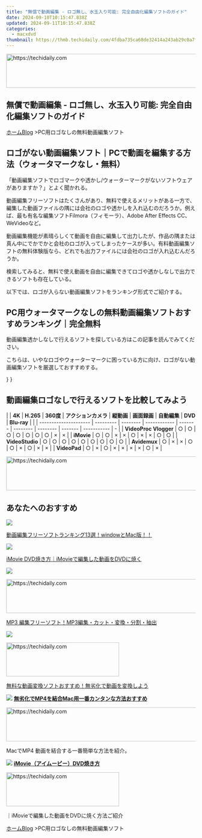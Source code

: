 ```yaml
---
title: "無償で動画編集 - ロゴ無し、水玉入り可能: 完全自由化編集ソフトのガイド"
date: 2024-09-10T10:15:47.838Z
updated: 2024-09-11T10:15:47.838Z
categories:
  - macxdvd
thumbnail: https://thmb.techidaily.com/4fdba735ca68de32414a243ab29c0a7ff66726341a93d84f39e27448ba642383.jpg
---
```






<!-- affiliate ads begin -->
<a href="https://appsumo.8odi.net/c/5597632/2118305/7443" target="_top" id="2118305">
  <img src="//a.impactradius-go.com/display-ad/7443-2118305" border="0" alt="https://techidaily.com" width="728" height="90"/>
</a>
<img height="0" width="0" src="https://appsumo.8odi.net/i/5597632/2118305/7443" style="position:absolute;visibility:hidden;" border="0" />
<!-- affiliate ads end -->




## 無償で動画編集 - ロゴ無し、水玉入り可能: 完全自由化編集ソフトのガイド

[ホーム](https://tools.techidaily.com/macxdvd/products/)[Blog](https://tools.techidaily.com/macxdvd/products/) \>PC用ロゴなしの無料動画編集ソフト

## ロゴがない動画編集ソフト｜PCで動画を編集する方法（ウォータマークなし・無料）

「動画編集ソフトでロゴマークや透かし/ウォーターマークがないソフトウェアがありますか？」とよく聞かれる。

動画編集フリーソフトはたくさんがあり、無料で使えるメリットがある一方で、編集した動画ファイルの隅には会社のロゴや透かしを入れ込むのだろうか。例えば、最も有名な編集ソフトFilmora（フィモーラ）、Adobe After Effects CC、WeVideoなど。

動画編集機能が素晴らしくて動画を自由に編集して出力したが、作品の隅または真ん中にでかでかと会社のロゴが入ってしまったケースが多い。有料動画編集ソフトの無料体験版なら、どれでも出力ファイルには会社のロゴが入れ込むんだろうか。

検索してみると、無料で使え動画を自由に編集できてロゴや透かしなしで出力できるソフトも存在している。

以下では、ロゴが入らない動画編集ソフトをランキング形式でご紹介する。



## PC用ウォータマークなしの無料動画編集ソフトおすすめランキング｜完全無料

動画編集透かしなしで行えるソフトを探している方はこの記事を読んでみてください。

こちらは、いやなロゴやウォーターマークに困っている方に向け、ロゴがない動画編集ソフトを厳選しておすすめする。

} }

## 動画編集ロゴなしで行えるソフトを比較してみよう

| |  **4K**             | **H.265** | **360度** | **アクションカメラ** | **縦動画** | **画面録画** | **自動編集** | **DVD** | **Blu-ray** |   |
| --------------------- | --------- | -------- | ------------ | ------- | -------- | -------- | ------- | ----------- | - |
| **VideoProc Vlogger** | ○         | ○        | ○            | ○       | ○        | ○        | ○       | ×           | × |
| **iMovie**            | ○         | ○        | ×            | ×       | ○        | ×        | ×       | ○           | ○ |
| **VideoStudio**       | ○         | ○        | ○            | ○       | ○        | ○        | ○       | ○           | ○ |
| **Avidemux**          | ○         | ×        | ×            | ○       | ○        | ×        | ○       | ×           | × |
| **VideoPad**          | ○         | ×        | ○            | ×       | ×        | ×        | ×       | ○           | × |







<!-- affiliate ads begin -->
<a href="https://appsumo.8odi.net/c/5597632/2118318/7443" target="_top" id="2118318">
  <img src="//a.impactradius-go.com/display-ad/7443-2118318" border="0" alt="https://techidaily.com" width="600" height="90"/>
</a>
<img height="0" width="0" src="https://appsumo.8odi.net/i/5597632/2118318/7443" style="position:absolute;visibility:hidden;" border="0" />
<!-- affiliate ads end -->




## あなたへのおすすめ

![](https://www.macxdvd.com/blog/img/best-video-converter-0308.jpg) 

[動画編集フリーソフトランキング13選！windowとMac版！！](https://tools.techidaily.com/macxdvd/products/)

![](https://www.macxdvd.com/blog/img/zql-03-158.jpg) 

[iMovie DVD焼き方｜iMovieで編集した動画をDVDに焼く](https://tools.techidaily.com/macxdvd/products/)

![](https://www.macxdvd.com/blog/img/mp3-edit-free-soft-0608.jpg) 





<!-- affiliate ads begin -->
<a href="https://unicoeye.pxf.io/c/5597632/2134249/18498" target="_top" id="2134249">
  <img src="//a.impactradius-go.com/display-ad/18498-2134249" border="0" alt="https://techidaily.com" width="728" height="90"/>
</a>
<img height="0" width="0" src="https://unicoeye.pxf.io/i/5597632/2134249/18498" style="position:absolute;visibility:hidden;" border="0" />
<!-- affiliate ads end -->




[MP3 編集フリーソフト！MP3編集・カット・変換・分割・抽出](https://tools.techidaily.com/macxdvd/products/)

![](https://www.macxdvd.com/blog/img/vcp-mj-20170421-11.jpg) 





<!-- affiliate ads begin -->
<a href="https://aidotcom.pxf.io/c/5597632/2129041/19576" target="_top" id="2129041">
  <img src="//a.impactradius-go.com/display-ad/19576-2129041" border="0" alt="https://techidaily.com" width="300" height="90"/>
</a>
<img height="0" width="0" src="https://aidotcom.pxf.io/i/5597632/2129041/19576" style="position:absolute;visibility:hidden;" border="0" />
<!-- affiliate ads end -->




[無料な動画変換ソフトおすすめ！無劣化で動画を変換しよう](https://tools.techidaily.com/macxdvd/products/)

![](https://www.macxdvd.com/blog/../mobile/img/link_icon_blue.png) **[無劣化でMP4を結合Mac用一番カンタンな方法おすすめ](https://tools.techidaily.com/macxdvd/products/)** 





<!-- affiliate ads begin -->
<a href="https://appsumo.8odi.net/c/5597632/2123733/7443" target="_top" id="2123733">
  <img src="//a.impactradius-go.com/display-ad/7443-2123733" border="0" alt="https://techidaily.com" width="728" height="90"/>
</a>
<img height="0" width="0" src="https://appsumo.8odi.net/i/5597632/2123733/7443" style="position:absolute;visibility:hidden;" border="0" />
<!-- affiliate ads end -->




MacでMP4 動画を結合する一番簡単な方法を紹介。

![](https://www.macxdvd.com/blog/../mobile/img/link_icon_blue.png) **[iMovie（アイムービー）DVD焼き方](https://tools.techidaily.com/macxdvd/products/)** 





<!-- affiliate ads begin -->
<a href="https://aligracehair.sjv.io/c/5597632/2115946/19272" target="_top" id="2115946">
  <img src="//a.impactradius-go.com/display-ad/19272-2115946" border="0" alt="https://techidaily.com" width="300" height="90"/>
</a>
<img height="0" width="0" src="https://aligracehair.sjv.io/i/5597632/2115946/19272" style="position:absolute;visibility:hidden;" border="0" />
<!-- affiliate ads end -->




｜iMovieで編集した動画をDVDに焼く方法ご紹介



[ホーム](https://tools.techidaily.com/macxdvd/products/)[Blog](https://tools.techidaily.com/macxdvd/products/) \>PC用ロゴなしの無料動画編集ソフト

<ins class="adsbygoogle"
     style="display:block"
     data-ad-format="autorelaxed"
     data-ad-client="ca-pub-7571918770474297"
     data-ad-slot="1223367746"></ins>



<ins class="adsbygoogle"
     style="display:block"
     data-ad-client="ca-pub-7571918770474297"
     data-ad-slot="8358498916"
     data-ad-format="auto"
     data-full-width-responsive="true"></ins>


